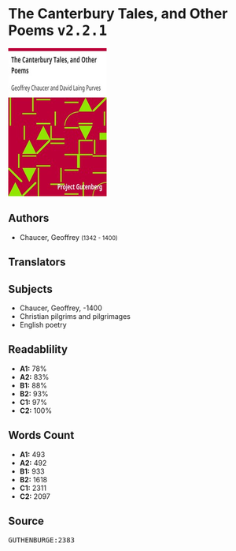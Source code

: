 # The Canterbury Tales, and Other Poems <kbd>v2.2.1</kbd>

![](./cover.medium.jpg "")

## Authors


 - Chaucer, Geoffrey <small>(1342 - 1400)</small>

## Translators



## Subjects


 - Chaucer, Geoffrey, -1400
 - Christian pilgrims and pilgrimages
 - English poetry

## Readablility


 - **A1:** 78%
 - **A2:** 83%
 - **B1:** 88%
 - **B2:** 93%
 - **C1:** 97%
 - **C2:** 100%

## Words Count


 - **A1:** 493
 - **A2:** 492
 - **B1:** 933
 - **B2:** 1618
 - **C1:** 2311
 - **C2:** 2097

## Source


<kbd>GUTHENBURGE:2383</kbd>
